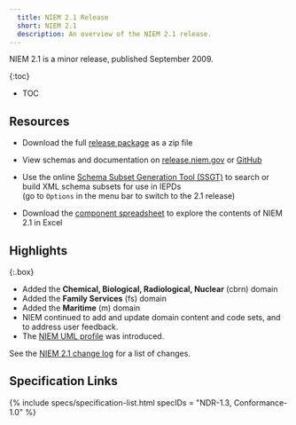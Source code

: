 ```yaml
---
  title: NIEM 2.1 Release
  short: NIEM 2.1
  description: An overview of the NIEM 2.1 release.
---
```


NIEM 2.1 is a minor release, published September 2009.

{:toc}
- TOC

## Resources

- Download the full [release package](https://github.com/NIEM/NIEM-Releases/archive/niem-2.1.zip) as a zip file

- View schemas and documentation on [release.niem.gov](https://release.niem.gov/niem/2.1) or [GitHub](https://github.com/NIEM/NIEM-Releases/tree/niem-2.1)

- Use the online [Schema Subset Generation Tool (SSGT)](https://tools.niem.gov/niemtools/ssgt/index.iepd) to search or build XML schema subsets for use in IEPDs
  <br/><span class="text-muted">(go to `Options` in the menu bar to switch to the 2.1 release)</span>

- Download the [component spreadsheet](https://release.niem.gov/niem/2.1/niem-2.1.xls) to explore the contents of NIEM 2.1 in Excel

## Highlights

{:.box}
- Added the **Chemical, Biological, Radiological, Nuclear** (cbrn) domain
- Added the **Family Services** (fs) domain
- Added the **Maritime** (m) domain
- NIEM continued to add and update domain content and code sets, and to address user feedback.
- The [NIEM UML profile](https://reference.niem.gov/niem/specification/uml-profile/1.0/uml-profile-1.0.pdf) was introduced.

See the [NIEM 2.1 change log](https://release.niem.gov/niem/2.1/changelog.html) for a list of changes.

## Specification Links

{% include specs/specification-list.html specIDs = "NDR-1.3, Conformance-1.0" %}
